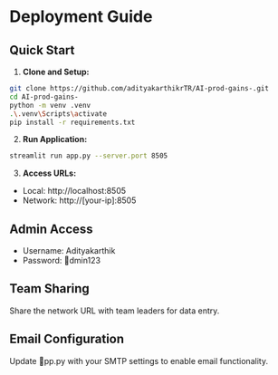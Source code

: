 ﻿#  Deployment Guide

## Quick Start

1. **Clone and Setup:**
```bash
git clone https://github.com/adityakarthikrTR/AI-prod-gains-.git
cd AI-prod-gains-
python -m venv .venv
.\.venv\Scripts\activate
pip install -r requirements.txt
```

2. **Run Application:**
```bash
streamlit run app.py --server.port 8505
```

3. **Access URLs:**
- Local: http://localhost:8505
- Network: http://[your-ip]:8505

## Admin Access
- Username: Adityakarthik
- Password: dmin123

## Team Sharing
Share the network URL with team leaders for data entry.

## Email Configuration
Update pp.py with your SMTP settings to enable email functionality.
